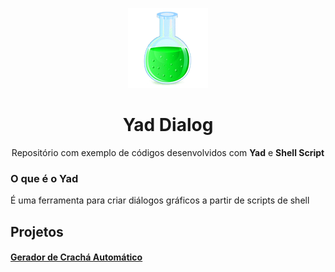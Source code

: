 <p align="center">
  <img src="https://github.com/WalderlanSena/yad/blob/master/imagens/yad.png">
</p>
<h1 align="center">Yad Dialog</h1>
<p align="center">Repositório com exemplo de códigos desenvolvidos com <b>Yad</b> e <b>Shell Script</b></p>

<h3>O que é o Yad</h3>
É uma ferramenta para criar diálogos gráficos a partir de scripts de shell

<h2>Projetos</h2>

<h4><a href="https://github.com/WalderlanSena/yad">Gerador de Crachá Automático</a></h4>
